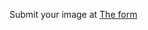 Submit your image at [The form](https://docs.google.com/forms/d/e/1FAIpQLSfCSM_WSDlSPMWB3uw1iBeaWlLPJW6xU3ONn0bvakoCMVrOJQ/viewform?usp=dialog)
